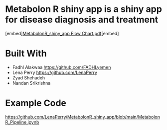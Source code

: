 # Metabolon R shiny app is a shiny app for disease diagnosis and treatment
[embed][MetabolonR_shiny_app Flow Chart.pdf](https://github.com/LenaPerry/MetabolonR_shiny_app/files/14007354/MetabolonR_shiny_app.Flow.Chart.pdf)[embed]

# Built With
* Fadhl Alakwaa https://github.com/FADHLyemen 
* Lena Perry https://github.com/LenaPerry
* Zyad Shehadeh
* Nandan Srikrishna

# Example Code
https://github.com/LenaPerry/MetabolonR_shiny_app/blob/main/MetabolonR_Pipeline.ipynb 

